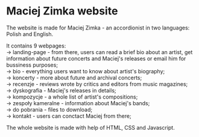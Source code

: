 # Maciej Zimka website

The website is made for Maciej Zimka - an accordionist in two languages: Polish and English.

It contains 9 webpages:</br>
-> landing-page - from there, users can read a brief bio about an artist, get information about future concerts and Maciej's releases or email him for bussiness purposes;</br>
-> bio - everything users want to know about artist's biography;</br>
-> koncerty - more about future and archival concerts;</br>
-> recenzje - reviews wrote by critics and editors from music magazines;</br>
-> dyskografia - Maciej's releases in details;</br>
-> kompozycje - a whole list of artist's compositions;</br>
-> zespoły kameralne - information about Maciej's bands;</br>
-> do pobrania - files to download;</br>
-> kontakt - users can conctact Maciej from there;</br>

The whole website is made with help of HTML, CSS and Javascript.

